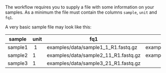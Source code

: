 The workflow requires you to supply a file with some information on your samples. As a minimum the file must contain the columns `sample`, `unit` and `fq1`.

A very basic sample file may look like this:

| sample | unit | fq1 | fq2 |
| ------ | ---- | --- | --- |
| sample1 | 1 | examples/data/sample1_1_R1.fastq.gz | examples/data/sample1_1_R2.fastq.gz |
| sample2 | 1 | examples/data/sample2_11_R1.fastq.gz | examples/data/sample2_11_R2.fastq.gz |
| sample3 | 1 | examples/data/sample3_21_R1.fastq.gz |